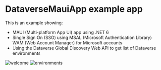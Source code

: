 # DataverseMauiApp example app

This is an example showing:

- MAUI (Multi-platform App UI) app using .NET 6
- Single Sign On (SSO) using MSAL (Microsoft Authentication Library) WAM (Web Account Manager) for Microsoft accounts
- Using the Dataverse Global Discovery Web API to get list of Dataverse environments

![welcome](welcome.png)
![environments](environments.png)
